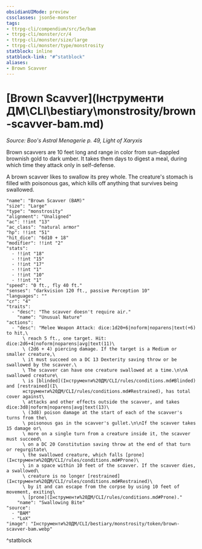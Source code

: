 ```yaml
---
obsidianUIMode: preview
cssclasses: json5e-monster
tags:
- ttrpg-cli/compendium/src/5e/bam
- ttrpg-cli/monster/cr/4
- ttrpg-cli/monster/size/large
- ttrpg-cli/monster/type/monstrosity
statblock: inline
statblock-link: "#^statblock"
aliases:
- Brown Scavver
---
```

# [Brown Scavver](Інструменти ДМ\CLI\bestiary\monstrosity/brown-scavver-bam.md)
*Source: Boo's Astral Menagerie p. 49, Light of Xaryxis*  

Brown scavvers are 10 feet long and range in color from sun-dappled brownish gold to dark umber. It takes them days to digest a meal, during which time they attack only in self-defense.

A brown scavver likes to swallow its prey whole. The creature's stomach is filled with poisonous gas, which kills off anything that survives being swallowed.

```statblock
"name": "Brown Scavver (BAM)"
"size": "Large"
"type": "monstrosity"
"alignment": "Unaligned"
"ac": !!int "13"
"ac_class": "natural armor"
"hp": !!int "51"
"hit_dice": "6d10 + 18"
"modifier": !!int "2"
"stats":
  - !!int "18"
  - !!int "15"
  - !!int "17"
  - !!int "1"
  - !!int "10"
  - !!int "1"
"speed": "0 ft., fly 40 ft."
"senses": "darkvision 120 ft., passive Perception 10"
"languages": ""
"cr": "4"
"traits":
  - "desc": "The scavver doesn't require air."
    "name": "Unusual Nature"
"actions":
  - "desc": "Melee Weapon Attack: dice:1d20+6|noform|noparens|text(+6) to hit,\
      \ reach 5 ft., one target. Hit: dice:2d6+4|noform|noparens|avg|text(11)\
      \ (2d6 + 4) piercing damage. If the target is a Medium or smaller creature,\
      \ it must succeed on a DC 13 Dexterity saving throw or be swallowed by the scavver.\
      \ The scavver can have one creature swallowed at a time.\n\nA swallowed creature\
      \ is [blinded](Інструменти%20ДМ/CLI/rules/conditions.md#Blinded) and [restrained](І\
      нструменти%20ДМ/CLI/rules/conditions.md#Restrained), has total cover against\
      \ attacks and other effects outside the scavver, and takes dice:3d8|noform|noparens|avg|text(13)\
      \ (3d8) poison damage at the start of each of the scavver's turns from the\
      \ poisonous gas in the scavver's gullet.\n\nIf the scavver takes 15 damage or\
      \ more on a single turn from a creature inside it, the scavver must succeed\
      \ on a DC 20 Constitution saving throw at the end of that turn or regurgitate\
      \ the swallowed creature, which falls [prone](Інструменти%20ДМ/CLI/rules/conditions.md#Prone)\
      \ in a space within 10 feet of the scavver. If the scavver dies, a swallowed\
      \ creature is no longer [restrained](Інструменти%20ДМ/CLI/rules/conditions.md#Restrained)\
      \ by it and can escape from the corpse by using 10 feet of movement, exiting\
      \ [prone](Інструменти%20ДМ/CLI/rules/conditions.md#Prone)."
    "name": "Swallowing Bite"
"source":
  - "BAM"
  - "LoX"
"image": "Інструменти%20ДМ/CLI/bestiary/monstrosity/token/brown-scavver-bam.webp"
```
^statblock